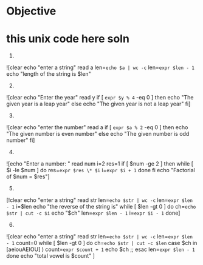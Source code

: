 # Objective
# this unix code here soln 
<!-- The application That I have made Pathology Software. My Objective was To Make This Application Generate reports for patients. The Features That I have Give Admin login, Add Patient in Add patient I have generated a unique Id for each patient. Manage Patients, Generate Reports, *user Side: On the user Side, the User can log in With report Id and mobile no, and there the user can able to see the status of the report either it is pending or successful. from their success report, users can print. -->

<!-- # Technologies Used
* Frontend: HTML, CSS, Boostrap 4,javascript
* Backend: PHP,
# DATABASE DESIGN
![ER  Diagram](snapshots/D.png)
# viedo of working features 
[![Watch the video](https://i.imgur.com/vKb2F1B.png)](https://youtu.be/DrWOjiVNeiI)

# snapshots
welcome Page
![welcome Page](snapshots/admin_1.png)
Admin button
![Login page](snapshots/admin_2.png)
login page
![login Page](snapshots/admin_3.png)
login form
![welcome Page](snapshots/admin_4.png)
Dashboard page
![welcome Page](snapshots/admin_5.png)
patient Register
![welcome Page](snapshots/admin_6.png)
Add New Patient form
![welcome Page](snapshots/admin_7.png)
patient Added successfully message
![welcome Page](snapshots/admin_8.png)
Mangage Patient
![welcome Page](snapshots/admin_9.png)
manage patient dashboard
![welcome Page](snapshots/admin_10.png)
Add report
![welcome Page](snapshots/admin_11.png)
add Report page
![welcome Page](snapshots/admin_12.png)
message of successfully added
![welcome Page](snapshots/admin_13.png)
View or report
![welcome Page](snapshots/admin_14.png)
![welcome Page](snapshots/admin_15.png)
![welcome Page](snapshots/admin_16.png)
Click print
![welcome Page](snapshots/admin_17.png)

# userside
welcome page
![welcome Page](snapshots/user_1.png)
login form
![wecome page](snapshots/admin_4.png)
if the user entered wrong password 
![welcome Page](snapshots/1.png)
if the report is pending staus 
![welcome Page](snapshots/2.png)
Success Report  status 
![welcome Page](snapshots/user_7.png)
view report
![welcome Page](snapshots/3.png)
![welcome Page](snapshots/user_10.png)
print
![welcome Page](snapshots/user_11.png) -->
1.
![clear
echo "enter a string"
read a
len=`echo $a | wc -c`
len=`expr $len - 1`
echo "length of the string is $len"

2.
![clear
echo "Enter the year"
read y
if [ `expr $y % 4` -eq 0 ]
then
echo "The given year is a leap year"
else
echo "The given year is not a leap year"
fi]

3.

![clear
echo "enter the number"
read a
if [ `expr $a % 2` -eq 0 ]
then
echo "The given number is even number"
else
echo "The given number is odd number"
fi]


4.

![echo "Enter a number: "
read num
i=2
res=1
if [ $num -ge 2 ]
then
while [ $i -le $num ]
do
res=`expr $res \* $i`
i=`expr $i + 1`
done
fi
echo "Factorial of $num = $res"]


5.

[!clear
echo "enter a string"
read str
len=`echo $str | wc -c`
len=`expr $len - 1`
i=$len
echo "the reverse of the string is"
while [ $len -gt 0 ]
do
ch=`echo $str | cut -c $i`
echo "$ch"
len=`expr $len - 1`
i=`expr $i - 1`
done]

6.
![clear
echo "enter a string"
read str
len=`echo $str | wc -c`
len=`expr $len - 1`
count=0
while [ $len -gt 0 ]
do
ch=`echo $str | cut -c $len`
case $ch in
[aeiouAEIOU] )
count=`expr $count + 1`
echo $ch
;;
esac
len=`expr $len - 1`
done
echo "total vowel is $count"
]
